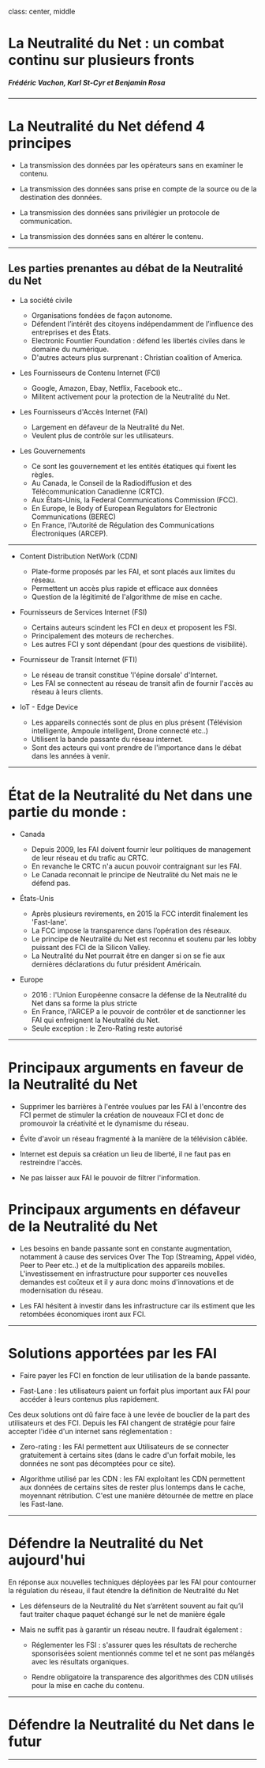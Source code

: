 class: center, middle

# La Neutralité du Net : un combat continu sur plusieurs fronts

##### Frédéric Vachon, Karl St-Cyr et Benjamin Rosa

---

# La Neutralité du Net défend 4 principes

* La transmission des données par les opérateurs sans en examiner le contenu.

* La transmission des données sans prise en compte de la source ou de la destination des données.

* La transmission des données sans privilégier un protocole de communication.

* La transmission des données sans en altérer le contenu.


---

## Les parties prenantes au débat de la Neutralité du Net


* La société civile
	* Organisations fondées de façon autonome.
	* Défendent l’intérêt des citoyens indépendamment de l’influence des entreprises et des États.
	* Electronic Fountier Foundation : défend les libertés civiles dans le domaine du numérique.
	* D'autres acteurs plus surprenant : Christian coalition of America.

* Les Fournisseurs de Contenu Internet (FCI)
	* Google, Amazon, Ebay, Netflix, Facebook etc..
	* Militent activement pour la protection de la Neutralité du Net.

* Les Fournisseurs d'Accès Internet (FAI)
	* Largement en défaveur de la Neutralité du Net.
	* Veulent plus de contrôle sur les utilisateurs.
	
* Les Gouvernements
	* Ce sont les gouvernement et les entités étatiques qui fixent les règles.
	* Au Canada, le Conseil de la Radiodiffusion et des Télécommunication Canadienne (CRTC).
	* Aux États-Unis, la Federal Communications Commission (FCC).
	* En Europe, le Body of European Regulators for Electronic Communications (BEREC)
	* En France, l'Autorité de Régulation des Communications Électroniques (ARCEP).

---

* Content Distribution NetWork (CDN)
	* Plate-forme proposés par les FAI, et sont placés aux limites du réseau.
	* Permettent un accès plus rapide et efficace aux données
	* Question de la légitimité de l'algorithme de mise en cache.
	
* Fournisseurs de Services Internet (FSI)
	* Certains auteurs scindent les FCI en deux et proposent les FSI.
	* Principalement des moteurs de recherches.
	* Les autres FCI y sont dépendant (pour des questions de visibilité).
	
* Fournisseur de Transit Internet (FTI)
	* Le réseau de transit constitue 'l'épine dorsale' d'Internet.
	* Les FAI se connectent au réseau de transit afin de fournir l'accès au réseau à leurs clients.
	
* IoT - Edge Device
	* Les appareils connectés sont de plus en plus présent (Télévision intelligente, Ampoule intelligent, Drone connecté etc..)
	* Utilisent la bande passante du réseau internet.
	* Sont des acteurs qui vont prendre de l'importance dans le débat dans les années à venir.

---

# État de la Neutralité du Net dans une partie du monde :

* Canada
	* Depuis 2009, les FAI doivent fournir leur politiques de management de leur réseau et du trafic au CRTC.
	* En revanche le CRTC n'a aucun pouvoir contraignant sur les FAI.
	* Le Canada reconnait le principe de Neutralité du Net mais ne le défend pas.

* États-Unis
	* Après plusieurs revirements, en 2015 la FCC interdit finalement les 'Fast-lane'.
	* La FCC impose la transparence dans l’opération des réseaux.
	* Le principe de Neutralité du Net est reconnu et soutenu par les lobby puissant des FCI de la Silicon Valley.
	* La Neutralité du Net pourrait être en danger si on se fie aux dernières déclarations du futur président Américain.

* Europe
	* 2016 : l'Union Européenne consacre la défense de la Neutralité du Net dans sa forme la plus stricte
	* En France, l'ARCEP a le pouvoir de contrôler et de sanctionner les FAI qui enfreignent la Neutralité du Net.
	* Seule exception : le Zero-Rating reste autorisé


---

# Principaux arguments en faveur de la Neutralité du Net

* Supprimer les barrières à l'entrée voulues par les FAI à l'encontre des FCI permet de stimuler la création de nouveaux FCI et donc de promouvoir la créativité et le dynamisme du réseau.

* Évite d'avoir un réseau fragmenté à la manière de la télévision câblée.

* Internet est depuis sa création un lieu de liberté, il ne faut pas en restreindre l'accès.

* Ne pas laisser aux FAI le pouvoir de filtrer l'information.


# Principaux arguments en défaveur de la Neutralité du Net

* Les besoins en bande passante sont en constante augmentation, notamment à cause des services Over The Top (Streaming, Appel vidéo, Peer to Peer etc..) et de la multiplication des appareils mobiles. L'investissement en infrastructure pour supporter ces nouvelles demandes est coûteux et il y aura donc moins d'innovations et de modernisation du réseau.

* Les FAI hésitent à investir dans les infrastructure car ils estiment que les retombées économiques iront aux FCI.

---

# Solutions apportées par les FAI

* Faire payer les FCI en fonction de leur utilisation de la bande passante.

* Fast-Lane : les utilisateurs paient un forfait plus important aux FAI pour accéder à leurs contenus plus rapidement.

Ces deux solutions ont dû faire face à une levée de bouclier de la part des utilisateurs et des FCI.
Depuis les FAI changent de stratégie pour faire accepter l'idée d'un internet sans réglementation : 

* Zero-rating : les FAI permettent aux Utilisateurs de se connecter gratuitement à certains sites (dans le cadre d'un forfait mobile, les données ne sont pas décomptées pour ce site).

* Algorithme utilisé par les CDN : les FAI exploitant les CDN permettent aux données de certains sites de rester plus lontemps dans le cache, moyennant rétribution. C'est une manière détournée de mettre en place les Fast-lane.


---

# Défendre la Neutralité du Net aujourd'hui

En réponse aux nouvelles techniques déployées par les FAI pour contourner la régulation du réseau, il faut étendre la définition de Neutralité du Net

* Les défenseurs de la Neutralité du Net s’arrêtent souvent au fait qu’il faut traiter chaque paquet échangé sur le net de manière égale

* Mais ne suffit pas à garantir un réseau neutre. Il faudrait également : 

	* Réglementer les FSI : s'assurer ques les résultats de recherche sponsorisées soient mentionnés comme tel et ne sont pas mélangés avec les résultats organiques.
	
	* Rendre obligatoire la transparence des algorithmes des CDN utilisés pour la mise en cache du contenu.


---

# Défendre la Neutralité du Net dans le futur




---
